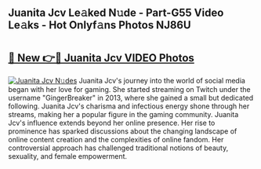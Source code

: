 ## Juanita Jcv Le𝚊ked N𝚞de - Part-G55 Video Le𝚊ks - Hot Onlyf𝚊ns Photos NJ86U

# <h2><a href="http://ab89442.deff.icu/?id=Juanita+Jcv">🔗 New 👉🔴 Juanita Jcv VIDEO Photos</a></h2>

[![Juanita Jcv N𝚞des](https://i.imgur.com/rIISA9y.gif)](http://ab89442.deff.icu/?id=Juanita+Jcv)
Juanita Jcv's journey into the world of social media began with her love for gaming. She started streaming on Twitch under the username "GingerBreaker" in 2013, where she gained a small but dedicated following. Juanita Jcv's charisma and infectious energy shone through her streams, making her a popular figure in the gaming community. Juanita Jcv's influence extends beyond her online presence. Her rise to prominence has sparked discussions about the changing landscape of online content creation and the complexities of online fandom. Her controversial approach has challenged traditional notions of beauty, sexuality, and female empowerment.
